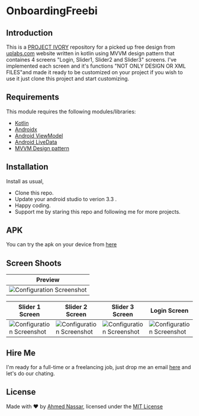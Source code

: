 # OnboardingFreebi

## Introduction

This is a [PROJECT IVORY](https://github.com/ranger163/ProjectIvory) repository for a picked up free design from [uplabs.com](https://www.uplabs.com/posts/onboarding-screen-freebie-548c4669-8ef7-43a9-857c-e12d92772c1b) website written
in kotlin using MVVM design pattern that containes 4 screens "Login, Slider1, Slider2 and Slider3" screens. I've implemented each screen and it's
functions "NOT ONLY DESIGN OR XML FILES"and made it ready to be customized on your project if you wish to use it just clone
this project and start customizing.

## Requirements

This module requires the following modules/libraries:

* [Kotlin](https://kotlinlang.org)
* [Androidx](https://developer.android.com/jetpack/androidx)
* [Android ViewModel](https://developer.android.com/topic/libraries/architecture/viewmodel)
* [Android LiveData](https://developer.android.com/topic/libraries/architecture/livedata)
* [MVVM Design pattern](https://antonioleiva.com/mvvm-vs-mvp)

## Installation

Install as usual,
* Clone this repo.
* Update your android studio to verion 3.3 .
* Happy coding.
* Support me by staring this repo and following me for more projects.

## APK

You can try the apk on your device from [here](https://drive.google.com/open?id=1YMFI5PtljkA6A3tVTLEfFcaxLpLHEVZF)

## Screen Shoots

|    Preview   |
| ------------- |
| ![Configuration Screenshot](/screenshoot/00-preview.png) |

|    Slider 1 Screen   | Slider 2 Screen | Slider 3 Screen | Login Screen|
| ------------- | ------------- | -------------| -------------| 
| ![Configuration Screenshot](/screenshoot/01-slider1.png)  | ![Configuration Screenshot](/screenshoot/02-slider2.png)  | ![Configuration Screenshot](/screenshoot/03-slider3.png) | ![Configuration Screenshot](/screenshoot/04-loginScreen.png) |

## Hire Me
I'm ready for a full-time or a freelancing job, just drop me an email [here](https://www.inassar.me) and let's do our chating.

## License
Made with :heart: by [Ahmed Nassar](https://github.com/ranger163), licensed under the [MIT License](LICENSE)
